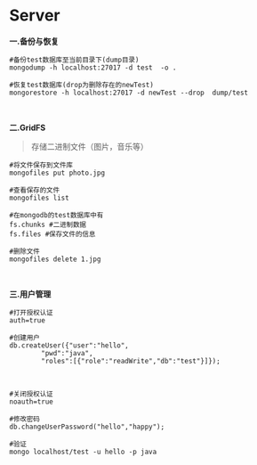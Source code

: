 # Server

**一.备份与恢复**

```
#备份test数据库至当前目录下(dump目录)
mongodump -h localhost:27017 -d test  -o .

#恢复test数据库(drop为删除存在的newTest)
mongorestore -h localhost:27017 -d newTest --drop  dump/test
```

<br/>

**二.GridFS**

>存储二进制文件（图片，音乐等）

```
#将文件保存到文件库
mongofiles put photo.jpg

#查看保存的文件
mongofiles list

#在mongodb的test数据库中有
fs.chunks #二进制数据
fs.files #保存文件的信息

#删除文件
mongofiles delete 1.jpg
```

<br/>

**三.用户管理**

```
#打开授权认证
auth=true

#创建用户
db.createUser({"user":"hello",
		"pwd":"java",
		"roles":[{"role":"readWrite","db":"test"}]});



#关闭授权认证
noauth=true

#修改密码
db.changeUserPassword("hello","happy");
```

```
#验证
mongo localhost/test -u hello -p java
```